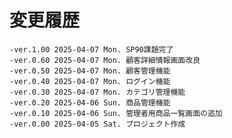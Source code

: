 # 変更履歴

	-ver.1.00 2025-04-07 Mon. SP90課題完了
	-ver.0.60 2025-04-07 Mon. 顧客詳細情報画面改良
	-ver.0.50 2025-04-07 Mon. 顧客管理機能
	-ver.0.40 2025-04-07 Mon. ログイン機能
	-ver.0.30 2025-04-07 Mon. カテゴリ管理機能
	-ver.0.20 2025-04-06 Sun. 商品管理機能
	-ver.0.10 2025-04-06 Sun. 管理者用商品一覧画面の追加
	-ver.0.00 2025-04-05 Sat. プロジェクト作成
